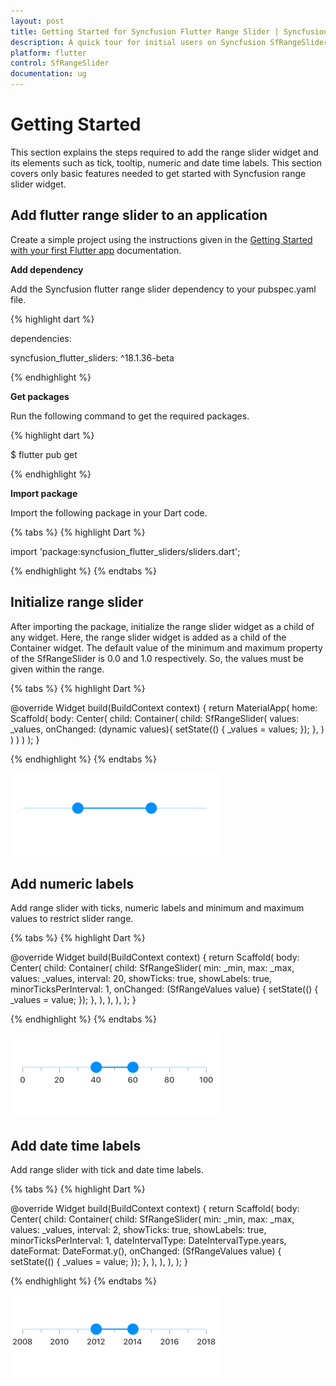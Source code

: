 ```yaml
---
layout: post
title: Getting Started for Syncfusion Flutter Range Slider | Syncfusion
description: A quick tour for initial users on Syncfusion SfRangeSlider for flutter platform
platform: flutter
control: SfRangeSlider
documentation: ug
---
```


# Getting Started
This section explains the steps required to add the range slider widget and its elements such as tick, tooltip, numeric and date time labels. This section covers only basic features needed to get started with Syncfusion range slider widget.

## Add flutter range slider to an application
Create a simple project using the instructions given in the [Getting Started with your first Flutter app](https://flutter.dev/docs/get-started/test-drive?tab=vscode#create-app) documentation.

**Add dependency**

Add the Syncfusion flutter range slider dependency to your pubspec.yaml file.

{% highlight dart %}

dependencies:

syncfusion_flutter_sliders: ^18.1.36-beta

{% endhighlight %}

**Get packages** 

Run the following command to get the required packages.

{% highlight dart %}

$ flutter pub get

{% endhighlight %}

**Import package**

Import the following package in your Dart code.

{% tabs %}
{% highlight Dart %}

import 'package:syncfusion_flutter_sliders/sliders.dart';

{% endhighlight %}
{% endtabs %}

## Initialize range slider

After importing the package, initialize the range slider widget as a child of any widget. Here, the range slider widget is added as a child of the Container widget. The default value of the minimum and maximum property of the SfRangeSlider is 0.0 and 1.0 respectively. So, the values must be given within the range.

{% tabs %}
{% highlight Dart %}

@override
Widget build(BuildContext context) {
  return MaterialApp(
      home: Scaffold(
          body: Center(
              child: Container(
                  child: SfRangeSlider(
                    values: _values,
                    onChanged: (dynamic values){
                      setState(() {
                        _values = values;
                      });
                    },
                  )
              )
          )
      )
  );
}
	
{% endhighlight %}
{% endtabs %}

![Default range slider](images/getting-started/default_range_slider.png)

## Add numeric labels

Add range slider with ticks, numeric labels and minimum and maximum values to restrict slider range.

{% tabs %}
{% highlight Dart %}

@override
Widget build(BuildContext context) {
  return Scaffold(
    body: Center(
      child: Container(
        child: SfRangeSlider(
          min: _min,
          max: _max,
          values: _values,
          interval: 20,
          showTicks: true,
          showLabels: true,
          minorTicksPerInterval: 1,
          onChanged: (SfRangeValues value) {
            setState(() {
              _values = value;
            });
          },
        ),
      ),
    ),
  );
}

{% endhighlight %}
{% endtabs %}

![Numeric range slider](images/getting-started/numeric_range_slider.png)

## Add date time labels

Add range slider with tick and date time labels.

{% tabs %}
{% highlight Dart %}

@override
  Widget build(BuildContext context) {
    return Scaffold(
      body: Center(
        child: Container(
          child: SfRangeSlider(
            min: _min,
            max: _max,
            values: _values,
            interval: 2,
            showTicks: true,
            showLabels: true,
            minorTicksPerInterval: 1,
            dateIntervalType: DateIntervalType.years,
            dateFormat: DateFormat.y(),
            onChanged: (SfRangeValues value) {
              setState(() {
                _values = value;
              });
            },
          ),
        ),
      ),
    );
  }

{% endhighlight %}
{% endtabs %}

![DateTime range slider](images/getting-started/date_range_slider.png)
